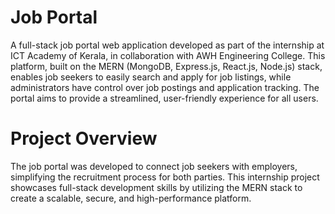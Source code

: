 # Job Portal
A full-stack job portal web application developed as part of the internship at ICT Academy of Kerala, in collaboration with AWH Engineering College. This platform, built on the MERN (MongoDB, Express.js, React.js, Node.js) stack, enables job seekers to easily search and apply for job listings, while administrators have control over job postings and application tracking. The portal aims to provide a streamlined, user-friendly experience for all users.

# Project Overview
The job portal was developed to connect job seekers with employers, simplifying the recruitment process for both parties. This internship project showcases full-stack development skills by utilizing the MERN stack to create a scalable, secure, and high-performance platform.
